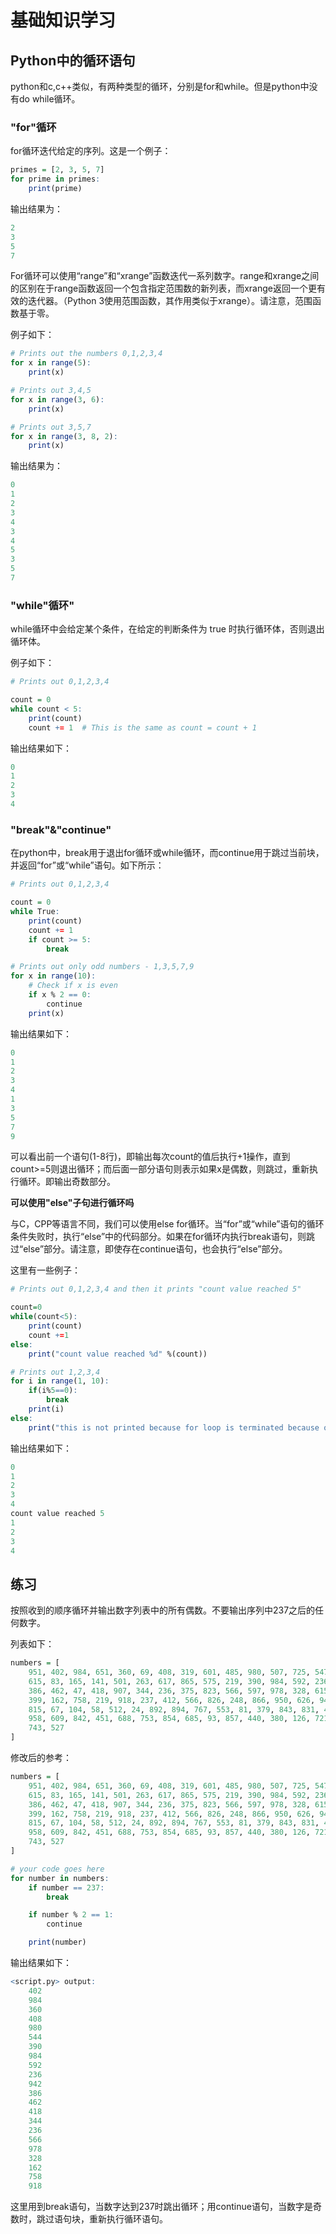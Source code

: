 # **基础知识学习**

## **Python中的循环语句**

python和c,c++类似，有两种类型的循环，分别是for和while。但是python中没有do while循环。

### **"for"循环**

for循环迭代给定的序列。这是一个例子：

```r
primes = [2, 3, 5, 7]
for prime in primes:
    print(prime)
```

输出结果为：

```r
2
3
5
7
```

For循环可以使用“range”和“xrange”函数迭代一系列数字。range和xrange之间的区别在于range函数返回一个包含指定范围数的新列表，而xrange返回一个更有效的迭代器。（Python 3使用范围函数，其作用类似于xrange）。请注意，范围函数基于零。

例子如下：

```r
# Prints out the numbers 0,1,2,3,4
for x in range(5):
    print(x)

# Prints out 3,4,5
for x in range(3, 6):
    print(x)

# Prints out 3,5,7
for x in range(3, 8, 2):
    print(x)
```

输出结果为：

```r
0
1
2
3
4
3
4
5
3
5
7
```

### **"while"循环"**

while循环中会给定某个条件，在给定的判断条件为 true 时执行循环体，否则退出循环体。

例子如下：

```r
# Prints out 0,1,2,3,4

count = 0
while count < 5:
    print(count)
    count += 1  # This is the same as count = count + 1
```

输出结果如下：

```r
0
1
2
3
4
```

### **"break"&"continue"**

在python中，break用于退出for循环或while循环，而continue用于跳过当前块，并返回“for”或“while”语句。如下所示：

```r
# Prints out 0,1,2,3,4

count = 0
while True:
    print(count)
    count += 1
    if count >= 5:
        break

# Prints out only odd numbers - 1,3,5,7,9
for x in range(10):
    # Check if x is even
    if x % 2 == 0:
        continue
    print(x)
```

输出结果如下：

```r
0
1
2
3
4
1
3
5
7
9
```

可以看出前一个语句(1-8行)，即输出每次count的值后执行+1操作，直到count>=5则退出循环；而后面一部分语句则表示如果x是偶数，则跳过，重新执行循环。即输出奇数部分。

**可以使用"else"子句进行循环吗**

与C，CPP等语言不同，我们可以使用else for循环。当“for”或“while”语句的循环条件失败时，执行“else”中的代码部分。如果在for循环内执行break语句，则跳过“else”部分。请注意，即使存在continue语句，也会执行“else”部分。

这里有一些例子：

```r
# Prints out 0,1,2,3,4 and then it prints "count value reached 5"

count=0
while(count<5):
    print(count)
    count +=1
else:
    print("count value reached %d" %(count))

# Prints out 1,2,3,4
for i in range(1, 10):
    if(i%5==0):
        break
    print(i)
else:
    print("this is not printed because for loop is terminated because of break but not due to fail in condition")
```

输出结果如下：

```r
0
1
2
3
4
count value reached 5
1
2
3
4
```

## **练习**

按照收到的顺序循环并输出数字列表中的所有偶数。不要输出序列中237之后的任何数字。	

列表如下：

```r
numbers = [
    951, 402, 984, 651, 360, 69, 408, 319, 601, 485, 980, 507, 725, 547, 544,
    615, 83, 165, 141, 501, 263, 617, 865, 575, 219, 390, 984, 592, 236, 105, 942, 941,
    386, 462, 47, 418, 907, 344, 236, 375, 823, 566, 597, 978, 328, 615, 953, 345,
    399, 162, 758, 219, 918, 237, 412, 566, 826, 248, 866, 950, 626, 949, 687, 217,
    815, 67, 104, 58, 512, 24, 892, 894, 767, 553, 81, 379, 843, 831, 445, 742, 717,
    958, 609, 842, 451, 688, 753, 854, 685, 93, 857, 440, 380, 126, 721, 328, 753, 470,
    743, 527
]
```

修改后的参考：

```r
numbers = [
    951, 402, 984, 651, 360, 69, 408, 319, 601, 485, 980, 507, 725, 547, 544,
    615, 83, 165, 141, 501, 263, 617, 865, 575, 219, 390, 984, 592, 236, 105, 942, 941,
    386, 462, 47, 418, 907, 344, 236, 375, 823, 566, 597, 978, 328, 615, 953, 345,
    399, 162, 758, 219, 918, 237, 412, 566, 826, 248, 866, 950, 626, 949, 687, 217,
    815, 67, 104, 58, 512, 24, 892, 894, 767, 553, 81, 379, 843, 831, 445, 742, 717,
    958, 609, 842, 451, 688, 753, 854, 685, 93, 857, 440, 380, 126, 721, 328, 753, 470,
    743, 527
]

# your code goes here
for number in numbers:
    if number == 237:
        break

    if number % 2 == 1:
        continue

    print(number)
```

输出结果如下：

```r
<script.py> output:
    402
    984
    360
    408
    980
    544
    390
    984
    592
    236
    942
    386
    462
    418
    344
    236
    566
    978
    328
    162
    758
    918
```

这里用到break语句，当数字达到237时跳出循环；用continue语句，当数字是奇数时，跳过语句块，重新执行循环语句。

